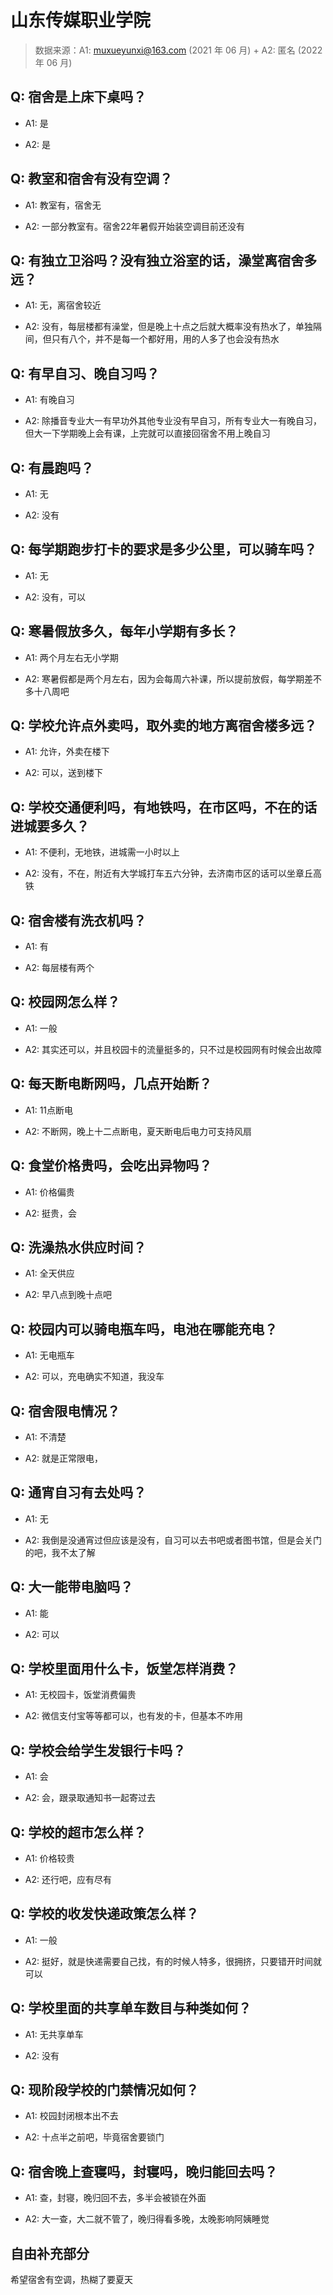 # 山东传媒职业学院

> 数据来源：A1: muxueyunxi@163.com (2021 年 06 月) + A2: 匿名 (2022 年 06 月)

## Q: 宿舍是上床下桌吗？

- A1: 是

- A2: 是

## Q: 教室和宿舍有没有空调？

- A1: 教室有，宿舍无

- A2: 一部分教室有。宿舍22年暑假开始装空调目前还没有

## Q: 有独立卫浴吗？没有独立浴室的话，澡堂离宿舍多远？

- A1: 无，离宿舍较近

- A2: 没有，每层楼都有澡堂，但是晚上十点之后就大概率没有热水了，单独隔间，但只有八个，并不是每一个都好用，用的人多了也会没有热水

## Q: 有早自习、晚自习吗？

- A1: 有晚自习

- A2: 除播音专业大一有早功外其他专业没有早自习，所有专业大一有晚自习，但大一下学期晚上会有课，上完就可以直接回宿舍不用上晚自习

## Q: 有晨跑吗？

- A1: 无

- A2: 没有

## Q: 每学期跑步打卡的要求是多少公里，可以骑车吗？

- A1: 无

- A2: 没有，可以

## Q: 寒暑假放多久，每年小学期有多长？

- A1: 两个月左右无小学期

- A2: 寒暑假都是两个月左右，因为会每周六补课，所以提前放假，每学期差不多十八周吧

## Q: 学校允许点外卖吗，取外卖的地方离宿舍楼多远？

- A1: 允许，外卖在楼下

- A2: 可以，送到楼下

## Q: 学校交通便利吗，有地铁吗，在市区吗，不在的话进城要多久？

- A1: 不便利，无地铁，进城需一小时以上

- A2: 没有，不在，附近有大学城打车五六分钟，去济南市区的话可以坐章丘高铁

## Q: 宿舍楼有洗衣机吗？

- A1: 有

- A2: 每层楼有两个

## Q: 校园网怎么样？

- A1: 一般

- A2: 其实还可以，并且校园卡的流量挺多的，只不过是校园网有时候会出故障

## Q: 每天断电断网吗，几点开始断？

- A1: 11点断电

- A2: 不断网，晚上十二点断电，夏天断电后电力可支持风扇

## Q: 食堂价格贵吗，会吃出异物吗？

- A1: 价格偏贵

- A2: 挺贵，会

## Q: 洗澡热水供应时间？

- A1: 全天供应

- A2: 早八点到晚十点吧

## Q: 校园内可以骑电瓶车吗，电池在哪能充电？

- A1: 无电瓶车

- A2: 可以，充电确实不知道，我没车

## Q: 宿舍限电情况？

- A1: 不清楚

- A2: 就是正常限电，

## Q: 通宵自习有去处吗？

- A1: 无

- A2: 我倒是没通宵过但应该是没有，自习可以去书吧或者图书馆，但是会关门的吧，我不太了解

## Q: 大一能带电脑吗？

- A1: 能

- A2: 可以

## Q: 学校里面用什么卡，饭堂怎样消费？

- A1: 无校园卡，饭堂消费偏贵

- A2: 微信支付宝等等都可以，也有发的卡，但基本不咋用

## Q: 学校会给学生发银行卡吗？

- A1: 会

- A2: 会，跟录取通知书一起寄过去

## Q: 学校的超市怎么样？

- A1: 价格较贵

- A2: 还行吧，应有尽有

## Q: 学校的收发快递政策怎么样？

- A1: 一般

- A2: 挺好，就是快递需要自己找，有的时候人特多，很拥挤，只要错开时间就可以

## Q: 学校里面的共享单车数目与种类如何？

- A1: 无共享单车

- A2: 没有

## Q: 现阶段学校的门禁情况如何？

- A1: 校园封闭根本出不去

- A2: 十点半之前吧，毕竟宿舍要锁门

## Q: 宿舍晚上查寝吗，封寝吗，晚归能回去吗？

- A1: 查，封寝，晚归回不去，多半会被锁在外面

- A2: 大一查，大二就不管了，晚归得看多晚，太晚影响阿姨睡觉

## 自由补充部分

希望宿舍有空调，热糊了要夏天